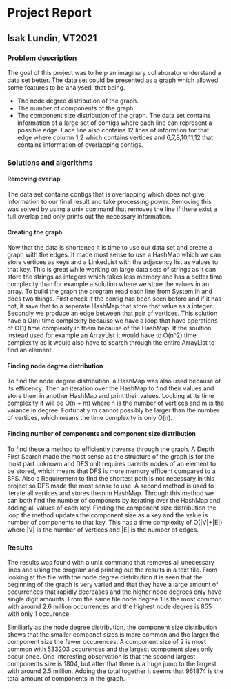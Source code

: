 # Project Report

## Isak Lundin, VT2021

### Problem description
The goal of this project was to help an imaginary collaborator understand a data set better. The data set could
be presented as a graph which allowed some features to be analysed, that being.
- The node degree distribution of the graph.
- The number of components of the graph.
- The component size distribution of the graph.
The data set contains information of a large set of contigs where each line can represent a possible edge. Eace 
line also contains 12 lines of informtion for that edge where column 1,2 which contains vertices and 6,7,8,10,11,12
that contains information of overlapping contigs.

### Solutions and algorithms

#### Removing overlap
The data set contains contigs that is overlapping which does not give information to our final result and take
processing power. Removing this was solved by using a unix command that removes the line if there exist a full 
overlap and only prints out the necessary information.

#### Creating the graph
Now that the data is shortened it is time to use our data set and create a graph with the edges. It made most 
sense to use a HashMap which we can store vertices as keys and a LinkedList with the adjacency list as values to
that key. This is great while working on large data sets of strings as it can store the strings as integers which
takes less memory and has a better time complexity than for example a solution where we store the values in an array.
To build the graph the program read each line from System.in and does two things. First check if the contig has been
seen before and if it has not, it save that to a seperate HashMap that store that value as a integer. Secondly we 
produce an edge between that pair of vertices. This solution have a O(n) time complexity because we have a loop that 
have operations of O(1) time complexity in them because of the HashMap. If the soultion instead used for example
an ArrayList it would have to O(n^2) time complexity as it would also have to search through the entire ArrayList
to find an element.

#### Finding node degree distribution
To find the node degree distribution, a HashMap was also used because of its efficency. Then an iteration over the 
HashMap to find their values and store them in another HashMap and print their values. Looking at its time complexity
it will be O(n + m) where n is the number of vertices and m is the vaiance in degree. Fortunatly m cannot possibly
be larger than the number of vertices, which means the time complexity is only O(n).

#### Finding number of components and component size distribution
To find these a method to efficiently traverse through the graph. A Depth First Search made the most sense as the
structure of the graph is for the most part unknown and DFS onlt requires parents nodes of an element to be stored,
which means that DFS is more memory efficent compared to a BFS. Also a Requirement to find the shortest path is not 
necessary in this project so DFS made the most sense to use. A second method is used to iterate all vertices and 
stores them in HashMap. Through this method we can both find the number of componets by iterating over the HashMap
and adding all values of each key. Finding the component size distribution the loop the method updates the component
size as a key and the value is number of components to that key. This has a time complexity of O(|V|+|E|) where |V|
is the number of vertices and |E| is the number of edges.

### Results
The results was found with a unix command that removes all unecessary lines and using the program and printing out
the results in a text file. From looking at the file with the node degree distribution  it is seen that the 
beginning of the graph is very varied and that they have a large amount of occurrences that rapidly decreases and
the higher node degrees only have single digit amounts. From the same file node degree 1 is the most common with
around 2.6 million occurrences and the highest node degree is 855 with only 1 occurence.

Similiarly as the node degree distribution, the component size distribution shows that the smaller componet sizes
is more common and the larger the component size the fewer occurences. A component size of 2 is most common with 533203 
occurences and the largest component sizes only occur once. One interesting observation is that the second
largest components size is 1804, but after that there is a huge jump to the largest with around 2.5 million. Adding 
the total together it seems that 961874 is the total amount of components in the graph. 


